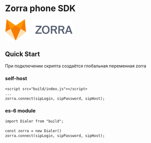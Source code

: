 # Zorra phone SDK

![zorra telecom](./image.png)

## Quick Start

При подключении скрипта создаётся глобальная переменная zorra

### self-host

```
<script src="build/index.js"></script>
...
zorra.connect(sipLogin, sipPassword, sipHost);
```

### es-6 module

```
import Dialer from "build";

const zorra = new Dialer()
zorra.connect(sipLogin, sipPassword, sipHost);
```
